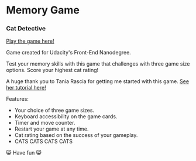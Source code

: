 # Memory Game
### Cat Detective

[Play the game here!](https://stevenremenapp.github.io/memorygame/)

Game created for Udacity's Front-End Nanodegree.

Test your memory skills with this game that challenges with three game size options. Score your highest cat rating!

A huge thank you to Tania Rascia for getting me started with this game. [See her tutorial here!](https://www.taniarascia.com/how-to-create-a-memory-game-super-mario-with-plain-javascript/)

Features:

* Your choice of three game sizes.
* Keyboard accessibility on the game cards.
* Timer and move counter.
* Restart your game at any time.
* Cat rating based on the success of your gameplay.
* CATS CATS CATS CATS

😸 Have fun 😸
